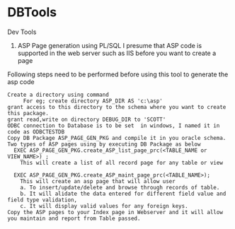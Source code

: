 # DBTools
Dev Tools
1. ASP Page generation using PL/SQL
I presume that ASP code is supported in the web server such as IIS before you want to create a page

Following steps need to be performed before using this tool to generate the asp code

    Create a directory using command
         For eg; create directory ASP_DIR AS 'c:\asp'
    grant access to this directory to the schema where you want to create this package.
    grant read,write on directory DEBUG_DIR to 'SCOTT'
    ODBC connection to Database is to be set  in windows, I named it in code as ODBCTESTDB
    Copy DB Package ASP_PAGE_GEN_PKG and compile it in you oracle schema.
    Two types of ASP pages using by executing DB Package as below
      EXEC ASP_PAGE_GEN_PKG.create_ASP_list_page_prc(<TABLE_NAME or VIEW_NAME>) ;
        This will create a list of all record page for any table or view

      EXEC ASP_PAGE_GEN_PKG.create_ASP_maint_page_prc(<TABLE_NAME>);
        This will create an asp page that will allow user  
        a. To insert/update/delete and browse through records of table.
        b. It will alidate the data entered for different field value and field type validation, 
        c. It will display valid values for any foreign keys.
    Copy the ASP pages to your Index page in Webserver and it will allow you maintain and report from Table passed.     
    
    

    
     

